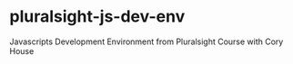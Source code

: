 # pluralsight-js-dev-env
Javascripts Development Environment from Pluralsight Course with Cory House
